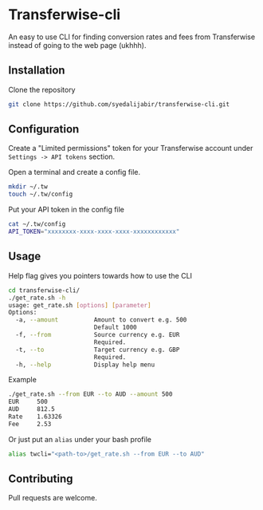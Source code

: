 # Transferwise-cli

An easy to use CLI for finding conversion rates and fees from Transferwise instead of going to the web page (ukhhh).

## Installation

Clone the repository

```bash
git clone https://github.com/syedalijabir/transferwise-cli.git
```

## Configuration

Create a "Limited permissions" token for your Transferwise account under `Settings -> API tokens` section.

Open a terminal and create a config file.
```bash
mkdir ~/.tw
touch ~/.tw/config
```
Put your API token in the config file
```bash
cat ~/.tw/config
API_TOKEN="xxxxxxxx-xxxx-xxxx-xxxx-xxxxxxxxxxxx"

```

## Usage
Help flag gives you pointers towards how to use the CLI
```bash
cd transferwise-cli/
./get_rate.sh -h
usage: get_rate.sh [options] [parameter]
Options:
  -a, --amount          Amount to convert e.g. 500
                        Default 1000
  -f, --from            Source currency e.g. EUR
                        Required.
  -t, --to              Target currency e.g. GBP
                        Required.
  -h, --help            Display help menu
```

Example
```bash
./get_rate.sh --from EUR --to AUD --amount 500
EUR     500
AUD     812.5
Rate	1.63326
Fee     2.53
```

Or just put an `alias` under your bash profile
```bash
alias twcli="<path-to>/get_rate.sh --from EUR --to AUD"
```

## Contributing
Pull requests are welcome.
